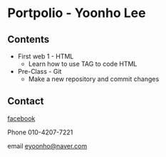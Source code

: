 Portpolio - Yoonho Lee
====================
Contents
------
* First web 1 - HTML 
  * Learn how to use TAG to code HTML
* Pre-Class - Git
  * Make a new repository and commit changes

Contact 
--------    
[facebook](https://www.facebook.com/profile.php?id=100003198673519)

Phone 010-4207-7221
   
email eyoonho@naver.com
